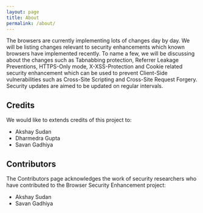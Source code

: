```yaml
---
layout: page
title: About
permalink: /about/
---
```


The browsers are currently implementing lots of changes day by day. We will be listing changes relevant to security enhancements which known browsers have implemented recently. To name a few, we will be discussing about the changes such as Tabnabbing protection, Referrer Leakage Preventions, HTTPS-Only mode, X-XSS-Protection and Cookie related security enhancement which can be used to prevent Client-Side vulnerabilities such as Cross-Site Scripting and Cross-Site Request Forgery. Security updates are aimed to be updated on regular intervals.

## Credits
We would like to extends credits of this project to:
* Akshay Sudan
* Dharmedra Gupta
* Savan Gadhiya

## Contributors
The Contributors page acknowledges the work of security researchers who have contributed to the Browser Security Enhancement project:
* Akshay Sudan
* Savan Gadhiya
